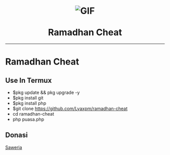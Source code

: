 <h1 align="center">
  <br>
  <img align="center" fit="fill" alt="GIF" src="https://i.ibb.co/MR9KHDV/giphy.webp" />
  <br><br>
  Ramadhan Cheat
</h1>
<hr>

# Ramadhan Cheat
## Use In Termux
* $pkg update && pkg upgrade -y
* $pkg install git
* $pkg install php
* $git clone https://github.com/Lyaxpm/ramadhan-cheat
* cd ramadhan-cheat
* php puasa.php

## Donasi
<a href="https://saweria.co/gentopup" target="_blank">Saweria</a>
